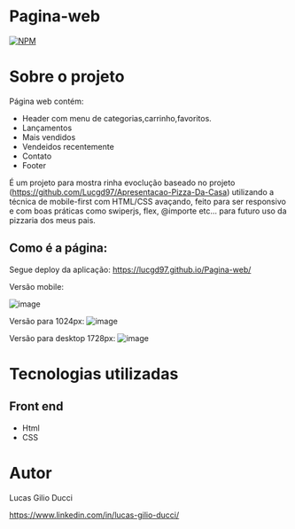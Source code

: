 # Pagina-web

[![NPM](https://img.shields.io/npm/l/react)](https://github.com/Lucgd97/xadrez-certo/blob/main/LICENSE) 

# Sobre o projeto
Página web contém:
- Header com menu de categorias,carrinho,favoritos.
- Lançamentos
- Mais vendidos
- Vendeidos recentemente
- Contato
- Footer
 
É um projeto para mostra rinha evoclução  baseado no projeto (https://github.com/Lucgd97/Apresentacao-Pizza-Da-Casa) utilizando a técnica de mobile-first com HTML/CSS avaçando, feito para ser responsivo e com boas práticas como swiperjs, flex, @importe etc... para futuro uso da pizzaria dos meus pais.

## Como é a página:

Segue deploy da aplicação:
https://lucgd97.github.io/Pagina-web/

Versão mobile:

![image](https://user-images.githubusercontent.com/93284766/188955540-caf9215b-591f-4600-9d11-8b5050dc4726.png)

Versão para 1024px:
![image](https://user-images.githubusercontent.com/93284766/188955655-1de9c27d-527a-4f65-9535-c4e631551bac.png)

Versão para desktop 1728px:
![image](https://user-images.githubusercontent.com/93284766/188955879-49b440db-e28a-48ab-99ad-29e774222168.png)


# Tecnologias utilizadas
## Front end
- Html
- CSS

# Autor

Lucas Gilio Ducci

https://www.linkedin.com/in/lucas-gilio-ducci/
